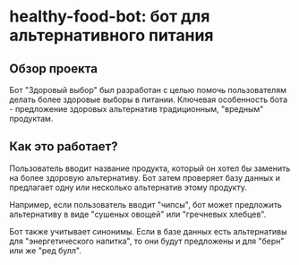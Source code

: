 # healthy-food-bot: бот для альтернативного питания

## Обзор проекта
Бот "Здоровый выбор" был разработан с целью помочь пользователям делать более здоровые выборы в питании. Ключевая особенность бота - предложение здоровых альтернатив традиционным, "вредным" продуктам.

## Как это работает?
Пользователь вводит название продукта, который он хотел бы заменить на более здоровую альтернативу. Бот затем проверяет базу данных и предлагает одну или несколько альтернатив этому продукту.

Например, если пользователь вводит "чипсы", бот может предложить альтернативу в виде "сушеных овощей" или "гречневых хлебцев".

Бот также учитывает синонимы. Если в базе данных есть альтернативы для "энергетического напитка", то они будут предложены и для "берн" или же "ред булл".

